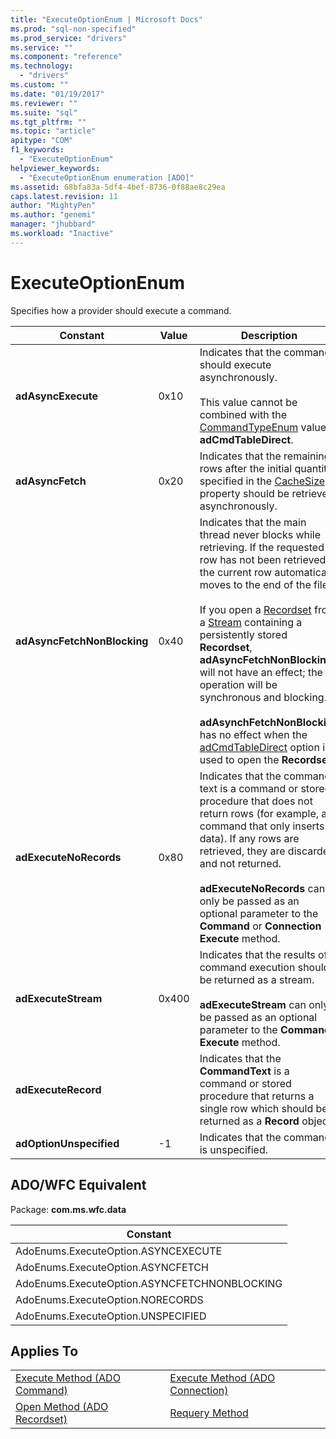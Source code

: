 ```yaml
---
title: "ExecuteOptionEnum | Microsoft Docs"
ms.prod: "sql-non-specified"
ms.prod_service: "drivers"
ms.service: ""
ms.component: "reference"
ms.technology:
  - "drivers"
ms.custom: ""
ms.date: "01/19/2017"
ms.reviewer: ""
ms.suite: "sql"
ms.tgt_pltfrm: ""
ms.topic: "article"
apitype: "COM"
f1_keywords: 
  - "ExecuteOptionEnum"
helpviewer_keywords: 
  - "ExecuteOptionEnum enumeration [ADO]"
ms.assetid: 68bfa83a-5df4-4bef-8736-0f88ae8c29ea
caps.latest.revision: 11
author: "MightyPen"
ms.author: "genemi"
manager: "jhubbard"
ms.workload: "Inactive"
---
```

# ExecuteOptionEnum
Specifies how a provider should execute a command.  
  
|Constant|Value|Description|  
|--------------|-----------|-----------------|  
|**adAsyncExecute**|0x10|Indicates that the command should execute asynchronously.<br /><br /> This value cannot be combined with the [CommandTypeEnum](../../../ado/reference/ado-api/commandtypeenum.md) value **adCmdTableDirect**.|  
|**adAsyncFetch**|0x20|Indicates that the remaining rows after the initial quantity specified in the [CacheSize](../../../ado/reference/ado-api/cachesize-property-ado.md) property should be retrieved asynchronously.|  
|**adAsyncFetchNonBlocking**|0x40|Indicates that the main thread never blocks while retrieving. If the requested row has not been retrieved, the current row automatically moves to the end of the file.<br /><br /> If you open a [Recordset](../../../ado/reference/ado-api/recordset-object-ado.md) from a [Stream](../../../ado/reference/ado-api/stream-object-ado.md) containing a persistently stored **Recordset**, **adAsyncFetchNonBlocking** will not have an effect; the operation will be synchronous and blocking.<br /><br /> **adAsynchFetchNonBlocking** has no effect when the [adCmdTableDirect](../../../ado/reference/ado-api/commandtypeenum.md) option is used to open the **Recordset**.|  
|**adExecuteNoRecords**|0x80|Indicates that the command text is a command or stored procedure that does not return rows (for example, a command that only inserts data). If any rows are retrieved, they are discarded and not returned.<br /><br /> **adExecuteNoRecords** can only be passed as an optional parameter to the **Command** or **Connection Execute** method.|  
|**adExecuteStream**|0x400|Indicates that the results of a command execution should be returned as a stream.<br /><br /> **adExecuteStream** can only be passed as an optional parameter to the **Command Execute** method.|  
|**adExecuteRecord**||Indicates that the **CommandText** is a command or stored procedure that returns a single row which should be returned as a **Record** object.|  
|**adOptionUnspecified**|-1|Indicates that the command is unspecified.|  
  
## ADO/WFC Equivalent  
 Package: **com.ms.wfc.data**  
  
|Constant|  
|--------------|  
|AdoEnums.ExecuteOption.ASYNCEXECUTE|  
|AdoEnums.ExecuteOption.ASYNCFETCH|  
|AdoEnums.ExecuteOption.ASYNCFETCHNONBLOCKING|  
|AdoEnums.ExecuteOption.NORECORDS|  
|AdoEnums.ExecuteOption.UNSPECIFIED|  
  
## Applies To  
  
|||  
|-|-|  
|[Execute Method (ADO Command)](../../../ado/reference/ado-api/execute-method-ado-command.md)|[Execute Method (ADO Connection)](../../../ado/reference/ado-api/execute-method-ado-connection.md)|  
|[Open Method (ADO Recordset)](../../../ado/reference/ado-api/open-method-ado-recordset.md)|[Requery Method](../../../ado/reference/ado-api/requery-method.md)|
